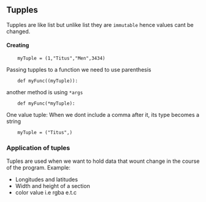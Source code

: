 ##	Tupples
Tupples are like list but unlike list they are `immutable` hence values cant be changed.<br/>
####	Creating
```
	myTuple = (1,"Titus","Men",3434)
```
Passing tupples to a function we need to use parenthesis
```
	def myFunc((myTuple)):
```
another method is using `*args`
```
	def myFunc(*myTuple):
```
One value tuple:
When we dont include a comma after it, its type becomes a string
```
	myTuple = ("Titus",)
```
### Application of tuples
Tuples are used when we want to hold data that wount change in the course of the program.
Example:
-	Longitudes and latitudes
-	Width and height of a section
-	color value i.e rgba e.t.c


